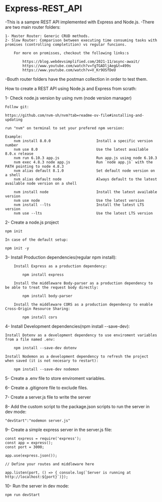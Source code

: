 # Express-REST_API

-This is a sampre REST API implemented with Express and Node.js.
-There are two main router folders:

    1- Master Router: Generic CRUD methods.
    2- Slow Router: Comparison between executing time consuming tasks with promises (controlling completition) vs regular funcions.

        For more on promisses, checkout the following links:s

            https://blog.webdevsimplified.com/2021-11/async-await/
            https://www.youtube.com/watch?v=fgTGADljAeg&t=499s
            https://www.youtube.com/watch?v=V_Kr9OSfDeU
            

-Bouth router folders have the postman collection in order to test them.


How to create a  REST API using Node.js and Express from scrath:

1- Check node.js version by using nvm (node version manager)

    Follow git:

    https://github.com/nvm-sh/nvm?tab=readme-ov-file#installing-and-updating

    run "nvm" on terminal to set your prefered npm version:

    Example:
        nvm install 8.0.0                     Install a specific version number
        nvm use 8.0                           Use the latest available 8.0.x release
        nvm run 6.10.3 app.js                 Run app.js using node 6.10.3
        nvm exec 4.8.3 node app.js            Run `node app.js` with the PATH pointing to node 4.8.3
        nvm alias default 8.1.0               Set default node version on a shell
        nvm alias default node                Always default to the latest available node version on a shell

        nvm install node                      Install the latest available version
        nvm use node                          Use the latest version
        nvm install --lts                     Install the latest LTS version
        nvm use --lts                         Use the latest LTS version

2- Create a node.js project

    npm init

    In case of the default setup:

    npm init -y

3- Install Production dependencies(regular npm install):

        Install Express as a production dependency:

            npm install express

        Install the middleware Body-parser as a production dependency to be able to treat the request body directly:

            npm install body-parser

        Install the middleware CORS as a production dependency to enable Cross-Origin Resource Sharing:

            npm install cors

4-  Install Development dependencies(npm install --save-dev):

    Install Dotenv as a development dependency to use enviroment variables from a file named .env:

        npm install --save-dev dotenv

    Install Nodemon as a development dependency to refresh the project when saved (it is not necesary to restart):

        npm install --save-dev nodemon

5- Create a .env file to store enviroment variables.

6- Create a .gitignore file to exclude files.

7- Create a server.js file to write the server

8- Add the custom script to the package.json scripts to run the server in dev mode:

    "devStart":"nodemon server.js"

9- Create a simple express server in the server.js file:

    const express = require('express');
    const app = express();
    const port = 3000;

    app.use(express.json());

    // Define your routes and middleware here

    app.listen(port, () => { console.log(`Server is running at http://localhost:${port}`)});


10- Run the server in dev mode:

    npm run devStart
